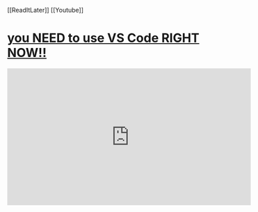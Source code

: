 [[ReadItLater]] [[Youtube]]

# [you NEED to use VS Code RIGHT NOW!!](https://www.youtube.com/watch?v=1ZfO149BJvg)

<iframe width="560" height="315" src="https://www.youtube.com/embed/1ZfO149BJvg" title="YouTube video player" frameborder="0" allow="accelerometer; autoplay; clipboard-write; encrypted-media; gyroscope; picture-in-picture" allowfullscreen></iframe>